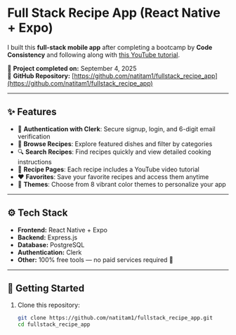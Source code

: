 # Full Stack Recipe App (React Native + Expo)

I built this **full-stack mobile app** after completing a bootcamp by **Code Consistency** and following along with [this YouTube tutorial](https://www.youtube.com/watch?v=fLIl6jypzkI).

📅 **Project completed on:** September 4, 2025  
🔗 **GitHub Repository:** [https://github.com/natitam1/fullstack_recipe_app](https://github.com/natitam1/fullstack_recipe_app)

---

## ✨ Features

- 🔐 **Authentication with Clerk**: Secure signup, login, and 6-digit email verification
- 🍲 **Browse Recipes**: Explore featured dishes and filter by categories
- 🔍 **Search Recipes**: Find recipes quickly and view detailed cooking instructions
- 🎥 **Recipe Pages**: Each recipe includes a YouTube video tutorial
- ❤️ **Favorites**: Save your favorite recipes and access them anytime
- 🎨 **Themes**: Choose from 8 vibrant color themes to personalize your app

---

## ⚙️ Tech Stack

- **Frontend:** React Native + Expo
- **Backend:** Express.js
- **Database:** PostgreSQL
- **Authentication:** Clerk
- **Other:** 100% free tools — no paid services required 🙌

---

## 🚀 Getting Started

1. Clone this repository:

   ```bash
   git clone https://github.com/natitam1/fullstack_recipe_app.git
   cd fullstack_recipe_app
   ```
